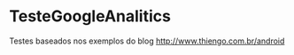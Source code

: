 TesteGoogleAnalitics
====================
Testes baseados nos exemplos do blog http://www.thiengo.com.br/android
